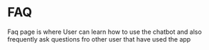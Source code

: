 # FAQ
Faq page is where User can learn how to use the chatbot and also frequently ask questions fro other user that have used the app
